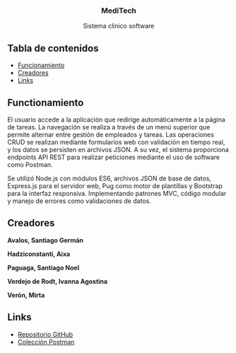 <p align="center">

  <h3 align="center">MediTech</h3>

  <p align="center">
    Sistema clínico software
  </p>
</p>


## Tabla de contenidos

- [Funcionamiento](#funcionamiento)
- [Creadores](#creadores)
- [Links](#links)

## Functionamiento

El usuario accede a la aplicación que redirige automáticamente a la página de tareas. La navegación se realiza a través de un menú superior que permite alternar entre gestión de empleados y tareas. Las operaciones CRUD se realizan mediante formularios web con validación en tiempo real, y los datos se persisten en archivos JSON. A su vez, el sistema proporciona endpoints API REST para realizar peticiones mediante el uso de software como Postman.

Se utilizó Node.js con módulos ES6, archivos JSON de base de datos, Express.js para el servidor web, Pug como motor de plantillas y Bootstrap para la interfaz responsiva. Implementando patrones MVC, código modular y manejo de errores como validaciones de datos.


## Creadores

**Avalos, Santiago Germán**

**Hadziconstanti, Aixa**

**Paguaga, Santiago Noel**

**Verdejo de Rodt, Ivanna Agostina**

**Verón, Mirta**

## Links

- [Repositorio GitHub](https://github.com/SantiagoNoelPaguaga/MediTech-Backend)
- [Colección Postman](https://santiago-avalos-8841143.postman.co/workspace/Santiago-Avalos's-Workspace~3ad755b5-4cdc-47e7-8d21-7a0b720f5c91/collection/48629759-dad5d465-9bdd-4c8f-91cf-48e6b70f1d70?action=share&creator=48629759)